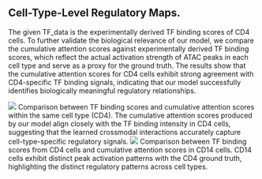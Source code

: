 ## Cell-Type-Level Regulatory Maps.

The given TF_data is the experimentally derived TF binding scores of CD4 cells. To further validate the biological relevance of our model, we compare the cumulative attention scores against experimentally derived TF binding scores, which reflect the actual activation strength of ATAC peaks in each cell type and serve as a proxy for the ground truth. The results show that the cumulative attention scores for CD4 cells exhibit strong agreement with CD4-specific TF binding signals, indicating that our model successfully identifies biologically meaningful regulatory relationships. 

<img src="../figs/cd4_cd4.png">
Comparison between TF binding scores and cumulative attention scores within the same cell type (CD4). The cumulative attention scores produced by our model align closely with the TF binding intensity in CD4 cells, suggesting that the learned crossmodal interactions accurately capture cell-type-specific regulatory signals.

<img src="../figs/cd4_cd14.png">
Comparison between TF binding scores from CD4 cells and cumulative attention scores in CD14 cells. CD14 cells exhibit distinct peak activation patterns with the CD4 ground truth, highlighting the distinct regulatory patterns across cell types.


